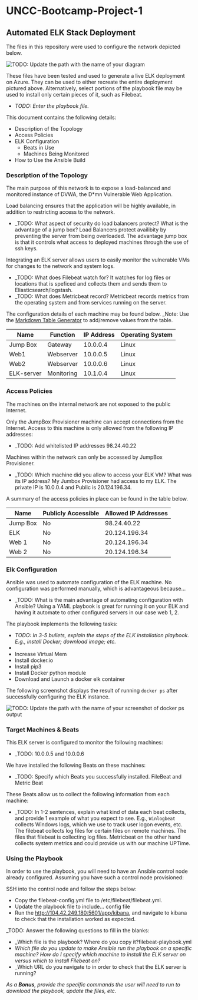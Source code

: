 # UNCC-Bootcamp-Project-1
## Automated ELK Stack Deployment

The files in this repository were used to configure the network depicted below.

![TODO: Update the path with the name of your diagram](~/UNCC-Bootcamp-Project-1/Diagrams/diagram_filename.png)

These files have been tested and used to generate a live ELK deployment on Azure. They can be used to either recreate the entire deployment pictured above. Alternatively, select portions of the playbook file may be used to install only certain pieces of it, such as Filebeat.

  - _TODO: Enter the playbook file._

This document contains the following details:
- Description of the Topology
- Access Policies
- ELK Configuration
  - Beats in Use
  - Machines Being Monitored
- How to Use the Ansible Build


### Description of the Topology

The main purpose of this network is to expose a load-balanced and monitored instance of DVWA, the D*mn Vulnerable Web Application.

Load balancing ensures that the application will be highly available, in addition to restricting access to the network.
- _TODO: What aspect of security do load balancers protect? What is the advantage of a jump box? Load Balancers protect availibity by preventing the server from being overloaded. The advantage jump box is that it controls what access to deployed machines through the use of ssh keys.

Integrating an ELK server allows users to easily monitor the vulnerable VMs for changes to the network and system logs.
- _TODO: What does Filebeat watch for? It watches for log files or locations that is speficed and collects them and sends them to Eliasticsearch/logstash.
- _TODO: What does Metricbeat record? Metricbeat records metrics from the operating system and from services running on the server.

The configuration details of each machine may be found below.
_Note: Use the [Markdown Table Generator](http://www.tablesgenerator.com/markdown_tables) to add/remove values from the table.

| Name      | Function | IP Address | Operating System |
|---------- |----------|------------|------------------|
| Jump Box  | Gateway  | 10.0.0.4   | Linux            |
| Web1      | Webserver| 10.0.0.5   | Linux            |
| Web2      | Webserver| 10.0.0.6   | Linux            |
| ELK-server|Monitoring| 10.1.0.4   | Linux            |

### Access Policies

The machines on the internal network are not exposed to the public Internet. 

Only the JumpBox Provisioner machine can accept connections from the Internet. Access to this machine is only allowed from the following IP addresses:
- _TODO: Add whitelisted IP addresses 98.24.40.22

Machines within the network can only be accessed by JumpBox Provisioner.
- _TODO: Which machine did you allow to access your ELK VM? What was its IP address? My Jumbox Provisioner had access to my ELK. The private IP is 10.0.0.4 and Public is 20.124.196.34.

A summary of the access policies in place can be found in the table below.

| Name     | Publicly Accessible | Allowed IP Addresses |
|----------|---------------------|----------------------|
| Jump Box | No                  |   98.24.40.22        |
|   ELK    | No                  |  20.124.196.34       |
|  Web 1   | No                  |  20.124.196.34       |
|  Web 2   | No                  |  20.124.196.34       |

### Elk Configuration

Ansible was used to automate configuration of the ELK machine. No configuration was performed manually, which is advantageous because...
- _TODO: What is the main advantage of automating configuration with Ansible? Using a YAML playbook is great for running it on your ELK and having it automate to other configured servers in our case web 1, 2.

The playbook implements the following tasks:
- _TODO: In 3-5 bullets, explain the steps of the ELK installation playbook. E.g., install Docker; download image; etc._
-  
- Increase Virtual Mem
- Install docker.io
- Install pip3
- Install Docker python module
- Download and Launch a docker elk container

The following screenshot displays the result of running `docker ps` after successfully configuring the ELK instance.

![TODO: Update the path with the name of your screenshot of docker ps output](~/UNCC-Bootcamp-Project-1/Diagrams/DockerPS.PNG)

### Target Machines & Beats
This ELK server is configured to monitor the following machines:
- _TODO: 10.0.0.5 and 10.0.0.6

We have installed the following Beats on these machines:
- _TODO: Specify which Beats you successfully installed. FileBeat and Metric Beat

These Beats allow us to collect the following information from each machine:
- _TODO: In 1-2 sentences, explain what kind of data each beat collects, and provide 1 example of what you expect to see. E.g., `Winlogbeat` collects Windows logs, which we use to track user logon events, etc. The filebeat collects log files for certain files on remote machines. The files that filebeat is collecting log files. Metricbeat on the other hand collects system metrics and could provide us with our machine UPTime.

### Using the Playbook
In order to use the playbook, you will need to have an Ansible control node already configured. Assuming you have such a control node provisioned: 

SSH into the control node and follow the steps below:
- Copy the filebeat-config.yml file to /etc/filebeat/filebeat.yml.
- Update the playbook file to include... config file
- Run the http://104.42.249.180:5601/app/kibana, and navigate to kibana to check that the installation worked as expected.

_TODO: Answer the following questions to fill in the blanks:
- _Which file is the playbook? Where do you copy it?filebeat-playbook.yml
- _Which file do you update to make Ansible run the playbook on a specific machine? How do I specify which machine to install the ELK server on versus which to install Filebeat on?_
- _Which URL do you navigate to in order to check that the ELK server is running?

_As a **Bonus**, provide the specific commands the user will need to run to download the playbook, update the files, etc._
